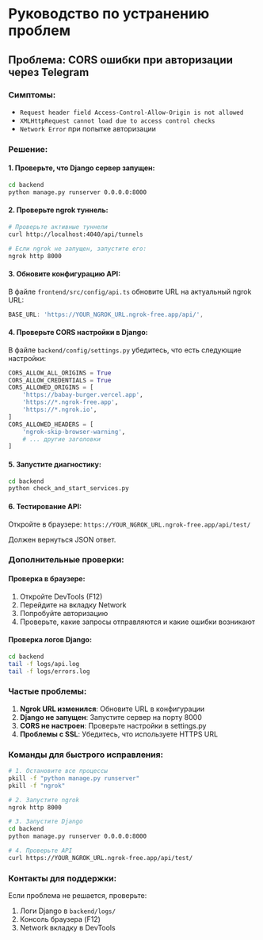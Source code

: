 # Руководство по устранению проблем

## Проблема: CORS ошибки при авторизации через Telegram

### Симптомы:
- `Request header field Access-Control-Allow-Origin is not allowed`
- `XMLHttpRequest cannot load due to access control checks`
- `Network Error` при попытке авторизации

### Решение:

#### 1. Проверьте, что Django сервер запущен:
```bash
cd backend
python manage.py runserver 0.0.0.0:8000
```

#### 2. Проверьте ngrok туннель:
```bash
# Проверьте активные туннели
curl http://localhost:4040/api/tunnels

# Если ngrok не запущен, запустите его:
ngrok http 8000
```

#### 3. Обновите конфигурацию API:
В файле `frontend/src/config/api.ts` обновите URL на актуальный ngrok URL:

```typescript
BASE_URL: 'https://YOUR_NGROK_URL.ngrok-free.app/api/',
```

#### 4. Проверьте CORS настройки в Django:
В файле `backend/config/settings.py` убедитесь, что есть следующие настройки:

```python
CORS_ALLOW_ALL_ORIGINS = True
CORS_ALLOW_CREDENTIALS = True
CORS_ALLOWED_ORIGINS = [
    'https://babay-burger.vercel.app',
    'https://*.ngrok-free.app',
    'https://*.ngrok.io',
]
CORS_ALLOWED_HEADERS = [
    'ngrok-skip-browser-warning',
    # ... другие заголовки
]
```

#### 5. Запустите диагностику:
```bash
cd backend
python check_and_start_services.py
```

#### 6. Тестирование API:
Откройте в браузере: `https://YOUR_NGROK_URL.ngrok-free.app/api/test/`

Должен вернуться JSON ответ.

### Дополнительные проверки:

#### Проверка в браузере:
1. Откройте DevTools (F12)
2. Перейдите на вкладку Network
3. Попробуйте авторизацию
4. Проверьте, какие запросы отправляются и какие ошибки возникают

#### Проверка логов Django:
```bash
cd backend
tail -f logs/api.log
tail -f logs/errors.log
```

### Частые проблемы:

1. **Ngrok URL изменился**: Обновите URL в конфигурации
2. **Django не запущен**: Запустите сервер на порту 8000
3. **CORS не настроен**: Проверьте настройки в settings.py
4. **Проблемы с SSL**: Убедитесь, что используете HTTPS URL

### Команды для быстрого исправления:

```bash
# 1. Остановите все процессы
pkill -f "python manage.py runserver"
pkill -f "ngrok"

# 2. Запустите ngrok
ngrok http 8000

# 3. Запустите Django
cd backend
python manage.py runserver 0.0.0.0:8000

# 4. Проверьте API
curl https://YOUR_NGROK_URL.ngrok-free.app/api/test/
```

### Контакты для поддержки:
Если проблема не решается, проверьте:
1. Логи Django в `backend/logs/`
2. Консоль браузера (F12)
3. Network вкладку в DevTools 